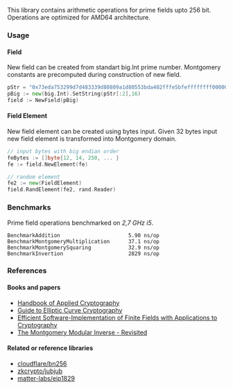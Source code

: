 This library contains arithmetic operations for prime fields upto 256 bit. Operations are optimized for AMD64 architecture.

### Usage

#### Field

New field can be created from standart big.Int prime number. Montgomery constants are precomputed during construction of new field.

```go
pStr = "0x73eda753299d7d483339d80809a1d80553bda402fffe5bfeffffffff00000001"
pBig := new(big.Int).SetString(pStr[:2],16)
field := NewField(pBig)
```

#### Field Element

New field element can be created using bytes input. Given 32 bytes input new field element is transformed into Montgomery domain.

```go
// input bytes with big endian order
feBytes := []byte{12, 14, 250, ... }
fe := field.NewElement(fe)

// random element
fe2 := new(FieldElement)
field.RandElement(fe2, rand.Reader)
```

### Benchmarks

Prime field operations benchmarked on _2,7 GHz i5_.

```
BenchmarkAddition                      5.90 ns/op
BenchmarkMontgomeryMultiplication      37.1 ns/op
BenchmarkMontgomerySquaring            32.9 ns/op
BenchmarkInvertion                     2829 ns/op
```

### References

#### Books and papers

* [Handbook of Applied Cryptography](http://cacr.uwaterloo.ca/hac/)
* [Guide to Elliptic Curve Cryptography](https://www.springer.com/gp/book/9780387952734)
* [Efficient Software-Implementation of Finite Fields with Applications to Cryptography](https://www.researchgate.net/publication/225962646_Efficient_Software-Implementation_of_Finite_Fields_with_Applications_to_Cryptography)
* [The Montgomery Modular Inverse - Revisited](https://ieeexplore.ieee.org/abstract/document/863048)

#### Related or reference libraries

* [cloudflare/bn256](https://github.com/ethereum/go-ethereum/tree/master/crypto/bn256)
* [zkcrypto/jubjub](https://github.com/zkcrypto/jubjub/blob/master/src/fq.rs)
* [matter-labs/eip1829](https://github.com/matter-labs/eip1829/blob/master/src/field.rs)



